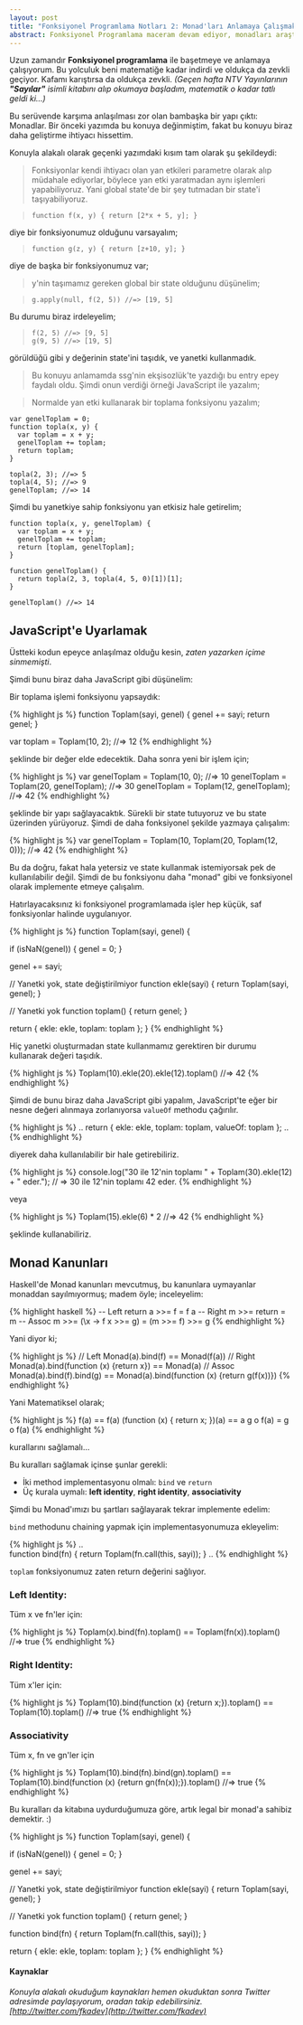 ```yaml
---
layout: post
title: "Fonksiyonel Programlama Notları 2: Monad'ları Anlamaya Çalışmak"
abstract: Fonksiyonel Programlama maceram devam ediyor, monadları araştırmaya koyuldum.
---
```


Uzun zamandır **Fonksiyonel programlama** ile başetmeye ve anlamaya çalışıyorum. Bu yolculuk beni matematiğe kadar indirdi ve oldukça da zevkli geçiyor. Kafamı karıştırsa da oldukça zevkli. *(Geçen hafta NTV Yayınlarının **"Sayılar"** isimli kitabını alıp okumaya başladım, matematik o kadar tatlı geldi ki…)*

Bu serüvende karşıma anlaşılması zor olan bambaşka bir yapı çıktı: Monadlar. Bir önceki yazımda bu konuya değinmiştim, fakat bu konuyu biraz daha geliştirme ihtiyacı hissettim.

Konuyla alakalı olarak geçenki yazımdaki kısım tam olarak şu şekildeydi:

> Fonksiyonlar kendi ihtiyacı olan yan etkileri parametre olarak alıp müdahale ediyorlar, böylece yan etki yaratmadan aynı işlemleri yapabiliyoruz. Yani global state'de bir şey tutmadan bir state'i taşıyabiliyoruz.

>     function f(x, y) { return [2*x + 5, y]; }
diye bir fonksiyonumuz olduğunu varsayalım;

>     function g(z, y) { return [z+10, y]; }
diye de başka bir fonksiyonumuz var;

> y'nin taşımamız gereken global bir state olduğunu düşünelim;

>     g.apply(null, f(2, 5)) //=> [19, 5]
Bu durumu biraz irdeleyelim;

>     f(2, 5) //=> [9, 5]
>     g(9, 5) //=> [19, 5]
görüldüğü gibi y değerinin state'ini taşıdık, ve yanetki kullanmadık.

> Bu konuyu anlamamda ssg'nin ekşisozlük'te yazdığı bu entry epey faydalı oldu. Şimdi onun verdiği örneği JavaScript ile yazalım;

> Normalde yan etki kullanarak bir toplama fonksiyonu yazalım;

>   
    var genelToplam = 0;
    function topla(x, y) {
      var toplam = x + y;
      genelToplam += toplam;
      return toplam;
    }
>
    topla(2, 3); //=> 5
    topla(4, 5); //=> 9
    genelToplam; //=> 14
Şimdi bu yanetkiye sahip fonksiyonu yan etkisiz hale getirelim;

>   
    function topla(x, y, genelToplam) {
      var toplam = x + y;
      genelToplam += toplam;
      return [toplam, genelToplam];
    }
>
    function genelToplam() {
      return topla(2, 3, topla(4, 5, 0)[1])[1];
    }
>
    genelToplam() //=> 14

## JavaScript'e Uyarlamak

Üstteki kodun epeyce anlaşılmaz olduğu kesin, *zaten yazarken içime sinmemişti*.

Şimdi bunu biraz daha JavaScript gibi düşünelim:

Bir toplama işlemi fonksiyonu yapsaydık:

{% highlight js %}
function Toplam(sayi, genel) {
  genel += sayi;
  return genel;
}

var toplam = Toplam(10, 2); //=> 12
{% endhighlight %}

şeklinde bir değer elde edecektik. Daha sonra yeni bir işlem için;

{% highlight js %}
var genelToplam = Toplam(10, 0); //=> 10
genelToplam = Toplam(20, genelToplam); //=> 30
genelToplam = Toplam(12, genelToplam); //=> 42
{% endhighlight %}

şeklinde bir yapı sağlayacaktık. Sürekli bir state tutuyoruz ve bu state üzerinden yürüyoruz. Şimdi de daha fonksiyonel şekilde yazmaya çalışalım:

{% highlight js %}
var genelToplam = Toplam(10, Toplam(20, Toplam(12, 0))); //=> 42
{% endhighlight %}

Bu da doğru, fakat hala yetersiz ve state kullanmak istemiyorsak pek de kullanılabilir değil. Şimdi de bu fonksiyonu daha "monad" gibi ve fonksiyonel olarak implemente etmeye çalışalım.

Hatırlayacaksınız ki fonksiyonel programlamada işler hep küçük, saf fonksiyonlar halinde uygulanıyor.

{% highlight js %}
function Toplam(sayi, genel) {

  if (isNaN(genel)) { genel = 0; }

  genel += sayi;

  // Yanetki yok, state değiştirilmiyor
  function ekle(sayi) {
    return Toplam(sayi, genel);
  }

  // Yanetki yok
  function toplam() {
    return genel;
  }

  return { ekle: ekle, toplam: toplam };
}
{% endhighlight %}

Hiç yanetki oluşturmadan state kullanmamız gerektiren bir durumu kullanarak değeri taşıdık.

{% highlight js %}
Toplam(10).ekle(20).ekle(12).toplam() //=> 42
{% endhighlight %}

Şimdi de bunu biraz daha JavaScript gibi yapalım, JavaScript'te eğer bir nesne değeri alınmaya zorlanıyorsa `valueOf` methodu çağırılır.

{% highlight js %}
..
return { ekle: ekle, toplam: toplam, valueOf: toplam };
..
{% endhighlight %}

diyerek daha kullanılabilir bir hale getirebiliriz.

{% highlight js %}
console.log("30 ile 12'nin toplamı " + Toplam(30).ekle(12) + " eder.");
// => 30 ile 12'nin toplamı 42 eder.
{% endhighlight %}

veya

{% highlight js %}
Toplam(15).ekle(6) * 2 //=> 42
{% endhighlight %}

şeklinde kullanabiliriz.

## Monad Kanunları

Haskell'de Monad kanunları mevcutmuş, bu kanunlara uymayanlar monaddan sayılmıyormuş; madem öyle; inceleyelim:

{% highlight haskell %}
-- Left
return a >>= f                  = f a
-- Right
m        >>= return             = m
-- Assoc
m        >>= (\x -> f x >>= g)  = (m >>= f) >>= g
{% endhighlight %}

Yani diyor ki;

{% highlight js %}
// Left
Monad(a).bind(f) == Monad(f(a))
// Right
Monad(a).bind(function (x) {return x}) == Monad(a)
// Assoc
Monad(a).bind(f).bind(g) == Monad(a).bind(function (x) {return g(f(x))})
{% endhighlight %}

Yani Matematiksel olarak;

{% highlight js %}
f(a) == f(a)
(function (x) { return x; })(a) == a
g o f(a) = g o f(a)
{% endhighlight %}

kurallarını sağlamalı…

Bu kuralları sağlamak içinse şunlar gerekli:

 - İki method implementasyonu olmalı: `bind` ve `return`
 - Üç kurala uymalı: **left identity**, **right identity**, **associativity**

Şimdi bu Monad'ımızı bu şartları sağlayarak tekrar implemente edelim:

`bind` methodunu chaining yapmak için implementasyonumuza ekleyelim:

{% highlight js %}
..      
  function bind(fn) {
    return Toplam(fn.call(this, sayi));
  }
..
{% endhighlight %}

`toplam` fonksiyonumuz zaten return değerini sağlıyor.

### Left Identity:

Tüm x ve fn'ler için:

{% highlight js %}
Toplam(x).bind(fn).toplam() == Toplam(fn(x)).toplam() //=> true
{% endhighlight %}

### Right Identity:

Tüm x'ler için:

{% highlight js %}
Toplam(10).bind(function (x) {return x;}).toplam() == Toplam(10).toplam() //=> true
{% endhighlight %}

### Associativity

Tüm x, fn ve gn'ler için

{% highlight js %}
Toplam(10).bind(fn).bind(gn).toplam() == Toplam(10).bind(function (x) {return gn(fn(x));}).toplam() //=> true
{% endhighlight %}

Bu kuralları da kitabına uydurduğumuza göre, artık legal bir monad'a sahibiz demektir. :)

{% highlight js %}
function Toplam(sayi, genel) {

  if (isNaN(genel)) { genel = 0; }

  genel += sayi;

  // Yanetki yok, state değiştirilmiyor
  function ekle(sayi) {
    return Toplam(sayi, genel);
  }

  // Yanetki yok
  function toplam() {
    return genel;
  }

  function bind(fn) {
    return Toplam(fn.call(this, sayi));
  }

  return { ekle: ekle, toplam: toplam };
}
{% endhighlight %}

#### Kaynaklar

*Konuyla alakalı okuduğum kaynakları hemen okuduktan sonra Twitter adresimde paylaşıyorum, oradan takip edebilirsiniz. [http://twitter.com/fkadev](http://twitter.com/fkadev)*
